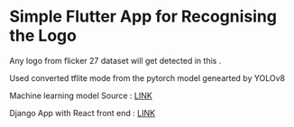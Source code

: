 # Simple Flutter App for Recognising the Logo 

Any logo from flicker 27 dataset will get detected in this .

Used converted tflite mode from the pytorch model genearted by YOLOv8

Machine learning model Source : [LINK](https://github.com/MXNXV-ERR/ReLogoYolo)

Django App with React front end : [LINK](https://github.com/MXNXV-ERR/minimalbackend)

